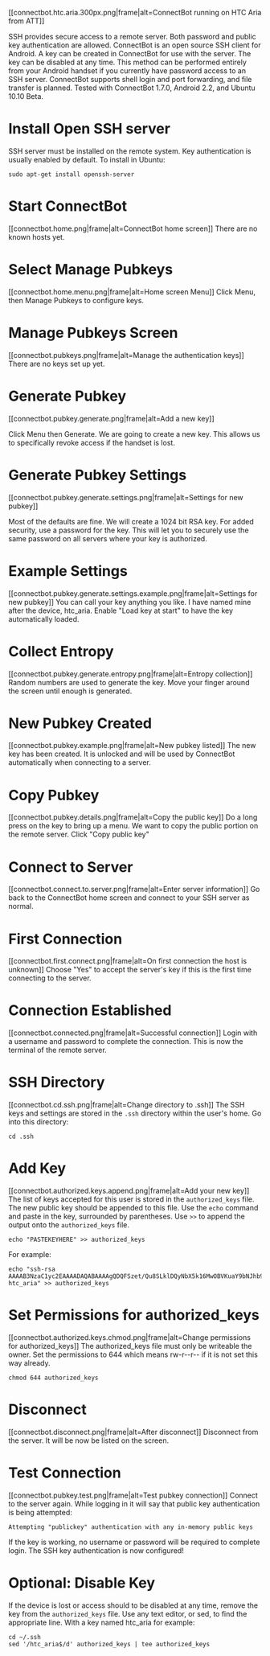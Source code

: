[[connectbot.htc.aria.300px.png|frame|alt=ConnectBot running on HTC Aria from ATT]]


SSH provides secure access to a remote server. Both password and public key authentication are allowed. ConnectBot is an open source SSH client for Android. A key can be created in ConnectBot for use with the server. The key can be disabled at any time. This method can be performed entirely from your Android handset if you currently have password access to an SSH server. ConnectBot supports shell login and port forwarding, and file transfer is planned. Tested with ConnectBot 1.7.0, Android 2.2, and Ubuntu 10.10 Beta.


# Install Open SSH server
SSH server must be installed on the remote system. Key authentication is usually enabled by default. To install in Ubuntu:
```
sudo apt-get install openssh-server
```

# Start ConnectBot
[[connectbot.home.png|frame|alt=ConnectBot home screen]]
There are no known hosts yet.

# Select Manage Pubkeys
[[connectbot.home.menu.png|frame|alt=Home screen Menu]]
Click Menu, then Manage Pubkeys to configure keys.

# Manage Pubkeys Screen
[[connectbot.pubkeys.png|frame|alt=Manage the authentication keys]]
There are no keys set up yet.

# Generate Pubkey
[[connectbot.pubkey.generate.png|frame|alt=Add a new key]]

Click Menu then Generate. We are going to create a new key. This allows us to specifically revoke access if the handset is lost.

# Generate Pubkey Settings
[[connectbot.pubkey.generate.settings.png|frame|alt=Settings for new pubkey]]

Most of the defaults are fine. We will create a 1024 bit RSA key. For added security, use a password for the key. This will let you to securely use the same password on all servers where your key is authorized.

# Example Settings
[[connectbot.pubkey.generate.settings.example.png|frame|alt=Settings for new pubkey]]
You can call your key anything you like. I have named mine after the device, htc_aria. Enable "Load key at start" to have the key automatically loaded.

# Collect Entropy 
[[connectbot.pubkey.generate.entropy.png|frame|alt=Entropy collection]]
Random numbers are used to generate the key. Move your finger around the screen until enough is generated.

# New Pubkey Created
[[connectbot.pubkey.example.png|frame|alt=New pubkey listed]]
The new key has been created. It is unlocked and will be used by ConnectBot automatically when connecting to a server.

# Copy Pubkey
[[connectbot.pubkey.details.png|frame|alt=Copy the public key]]
Do a long press on the key to bring up a menu. We want to copy the public portion on the remote server. Click "Copy public key"

# Connect to Server
[[connectbot.connect.to.server.png|frame|alt=Enter server information]]
Go back to the ConnectBot home screen and connect to your SSH server as normal.

# First Connection
[[connectbot.first.connect.png|frame|alt=On first connection the host is unknown]]
Choose "Yes" to accept the server's key if this is the first time connecting to the server.

# Connection Established
[[connectbot.connected.png|frame|alt=Successful connection]]
Login with a username and password to complete the connection. This is now the terminal of the remote server.


# SSH Directory
[[connectbot.cd.ssh.png|frame|alt=Change directory to .ssh]]
The SSH keys and settings are stored in the `.ssh` directory within the user's home. Go into this directory:
```
cd .ssh
```

# Add Key
[[connectbot.authorized.keys.append.png|frame|alt=Add your new key]]
The list of keys accepted for this user is stored in the `authorized_keys` file. The new public key should be appended to this file. Use the `echo` command and paste in the key, surrounded by parentheses. Use `>>` to append the output onto the `authorized_keys` file.
```
echo "PASTEKEYHERE" >> authorized_keys
```
For example:
```
echo "ssh-rsa AAAAB3NzaC1yc2EAAAADAQABAAAAgQDQFSzet/Qu8SLklDQyNbX5k16MwOBVKuaY9bNJhb99BkIRIVbNpr61eHUG3gP6haNC6qreTbpHscq4AQV21gLvCgVmHsTci0QAK44weFyDzVwIBFH9uUN+f/k2NTY9zV8FaBqK9CW8hS2f50EB38mGYvE7/0/S1u7/jtxnKqwAgw== htc_aria" >> authorized_keys
```

# Set Permissions for authorized_keys
[[connectbot.authorized.keys.chmod.png|frame|alt=Change permissions for authorized_keys]]
The authorized_keys file must only be writeable the owner. Set the permissions to 644 which means rw-r--r-- if it is not set this way already.
```
chmod 644 authorized_keys
```

# Disconnect
[[connectbot.disconnect.png|frame|alt=After disconnect]]
Disconnect from the server. It will be now be listed on the screen.

# Test Connection
[[connectbot.pubkey.test.png|frame|alt=Test pubkey connection]]
Connect to the server again. While logging in it will say that public key authentication is being attempted:
```
Attempting "publickey" authentication with any in-memory public keys
```
If the key is working, no username or password will be required to complete login. The SSH key authentication is now configured!



# Optional: Disable Key
If the device is lost or access should to be disabled at any time, remove the key from the `authorized_keys` file. Use any text editor, or sed, to find the appropriate line. With a key named htc_aria for example:
```
cd ~/.ssh
sed '/htc_aria$/d' authorized_keys | tee authorized_keys
```


